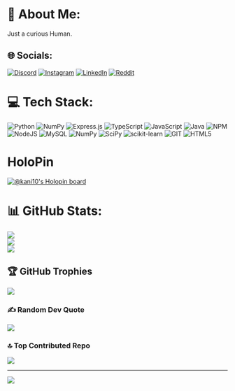 # 💫 About Me:
Just a curious Human.<br>


## 🌐 Socials:
[![Discord](https://img.shields.io/badge/Discord-%237289DA.svg?logo=discord&logoColor=white)](https://discord.com/users/852610143039782983) [![Instagram](https://img.shields.io/badge/Instagram-%23E4405F.svg?logo=Instagram&logoColor=white)](https://www.instagram.com/sharmakanishq30/) [![LinkedIn](https://img.shields.io/badge/LinkedIn-%230077B5.svg?logo=linkedin&logoColor=white)](https://www.linkedin.com/in/kanishq-sharma-9b49661bb) [![Reddit](https://img.shields.io/badge/Reddit-%23FF4500.svg?logo=Reddit&logoColor=white)](https://reddit.com/u/kanishq_sharma/s/EFbUI1UL2X) 

# 💻 Tech Stack:
![Python](https://img.shields.io/badge/python-3670A0?style=for-the-badge&logo=python&logoColor=ffdd54) ![NumPy](https://img.shields.io/badge/numpy-%23013243.svg?style=for-the-badge&logo=numpy&logoColor=white) ![Express.js](https://img.shields.io/badge/express.js-%23404d59.svg?style=for-the-badge&logo=express&logoColor=%2361DAFB) ![TypeScript](https://img.shields.io/badge/typescript-%23007ACC.svg?style=for-the-badge&logo=typescript&logoColor=white) ![JavaScript](https://img.shields.io/badge/javascript-%23323330.svg?style=for-the-badge&logo=javascript&logoColor=%23F7DF1E) ![Java](https://img.shields.io/badge/java-%23ED8B00.svg?style=for-the-badge&logo=java&logoColor=white) ![NPM](https://img.shields.io/badge/NPM-%23000000.svg?style=for-the-badge&logo=npm&logoColor=white) ![NodeJS](https://img.shields.io/badge/node.js-6DA55F?style=for-the-badge&logo=node.js&logoColor=white) ![MySQL](https://img.shields.io/badge/mysql-%2300f.svg?style=for-the-badge&logo=mysql&logoColor=white) ![NumPy](https://img.shields.io/badge/numpy-%23013243.svg?style=for-the-badge&logo=numpy&logoColor=white) ![SciPy](https://img.shields.io/badge/SciPy-%230C55A5.svg?style=for-the-badge&logo=scipy&logoColor=%white) ![scikit-learn](https://img.shields.io/badge/scikit--learn-%23F7931E.svg?style=for-the-badge&logo=scikit-learn&logoColor=white) ![GIT](https://img.shields.io/badge/Git-fc6d26?style=for-the-badge&logo=git&logoColor=white) ![HTML5](https://img.shields.io/badge/html5-%23E34F26.svg?style=for-the-badge&logo=html5&logoColor=white)

# HoloPin
[![@kani10's Holopin board](https://holopin.me/kani10)](https://holopin.io/@kani10)

# 📊 GitHub Stats:
![](https://github-readme-stats.vercel.app/api?username=Kanishq10&theme=dark&hide_border=false&include_all_commits=true&count_private=true)<br/>
![](https://github-readme-streak-stats.herokuapp.com/?user=Kanishq10&theme=dark&hide_border=false)<br/>
![](https://github-readme-stats.vercel.app/api/top-langs/?username=Kanishq10&theme=dark&hide_border=false&include_all_commits=true&count_private=true&layout=compact)

## 🏆 GitHub Trophies
![](https://github-profile-trophy.vercel.app/?username=Kanishq10&theme=discord&no-frame=false&no-bg=true&margin-w=4)

### ✍️ Random Dev Quote
![](https://quotes-github-readme.vercel.app/api?type=horizontal&theme=radical)

### 🔝 Top Contributed Repo
![](https://github-contributor-stats.vercel.app/api?username=Kanishq10&limit=5&theme=tokyonight&combine_all_yearly_contributions=true)

---
[![](https://visitcount.itsvg.in/api?id=Kanishq10&icon=0&color=4)](https://visitcount.itsvg.in)

<!-- Proudly created with GPRM ( https://gprm.itsvg.in ) -->
